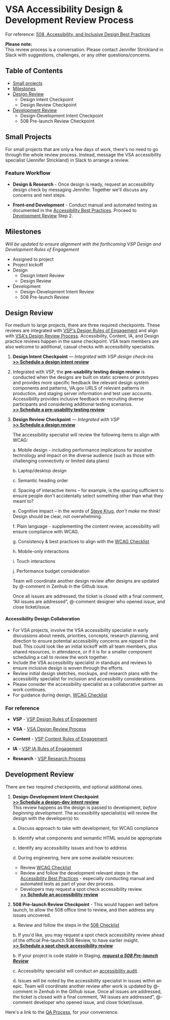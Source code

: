 # VSA Accessibility Design & Development Review Process 

For reference: [508, Accessibility, and Inclusive Design Best Practices](https://github.com/department-of-veterans-affairs/va.gov-team/blob/master/platform/accessibility/508-accessibility-best-practices.md)

**Please note:**  <br/>This review process is a conversation. Please contact Jennifer Strickland in Slack with suggestions, challenges, or any other questions/concerns. 

## Table of Contents

- [Small projects](#small-projects)
- [Milestones](#milestones)
- [Design Review](#design-review)
  - Design Intent Checkpoint
  - Design Review Checkpoint
- [Development Review](#development-review)
  - Design-Development Intent Checkpoint
  - 508 Pre-launch Review Checkpoint
 
 ## Small Projects
 For small projects that are only a few days of work, there's no need to go through the whole review process. Instead, message the VSA accessibility specialist (Jennifer Strickland) in Slack to arrange a review.
 
 ### Feature Workflow
 
* **Design & Research** - Once design is ready, request an accessibility design check by messaging Jennifer. Together we'll discuss any concerns and next steps.
 
 * **Front-end Development** - Conduct manual and automated testing as documented in the [Accessibility Best Practices](https://github.com/department-of-veterans-affairs/va.gov-team/blob/master/platform/accessibility/508-accessibility-best-practices.md). Proceed to [Development Review](#development-review) Step 2. 
 
## Milestones
*Will be updated to ensure alignment with the forthcoming VSP Design and Development Rules of Engagement*
- Assigned to project
- Project kickoff
- Design
  - Design Intent Review
  - Design Review
- Development
  - Design-Development Intent Review
  - 508 Pre-launch Review

## Design Review

For medium to large projects, there are three required checkpoints. These reviews are integrated with [VSP's Design Rules of Engagement](https://github.com/department-of-veterans-affairs/va.gov-team/blob/master/platform/design/working-with-platform-design-team.md#whentorequest) and align with [VSA's Design Review Process](https://github.com/department-of-veterans-affairs/va.gov-team/blob/master/teams/vsa/design/vsa-design-review-process.md). Accessibility, Content, IA, and Design practice reviews happen in the same checkpoint. VSA team members are also welcome to additional, casual checks with accessibility specialists.

1. **Design Intent Checkpoint** — *Integrated with VSP design check-ins*  <br/> **[>> Schedule a design intent review](https://github.com/department-of-veterans-affairs/va.gov-team/issues/new?assignees=emilywaggoner%2C+CrystabelReiter%2Cjenstrickland&labels=508%2FAccessibility%2C+design+review%2C+product+support&template=request_design_review_vsa.md&title=Request+design+review+for+ENTER_PRODUCT_NAME)**

2. Integrated with VSP, the **pre-usability testing design review** is conducted when the designs are built on static screens or prototypes and provides more specific feedback like relevant design system components and patterns, VA.gov URLS of relevant patterns in production, and staging server information and test user accounts. Accessibility provides inclusive feedback on recruiting diverse participants and considering additional testing scenarios.  <br/> **[>> Schedule a pre-usability testing review](https://github.com/department-of-veterans-affairs/va.gov-team/issues/new?assignees=emilywaggoner%2C+CrystabelReiter%2Cjenstrickland&labels=508%2FAccessibility%2C+design+review%2C+product+support&template=request_design_review_vsa.md&title=Request+design+review+for+ENTER_PRODUCT_NAME)**

3. **Design Review Checkpoint** — *Integrated with VSP* <br/>
**[>> Schedule a design review](https://github.com/department-of-veterans-affairs/va.gov-team/issues/new?assignees=emilywaggoner%2C+CrystabelReiter%2Cjenstrickland&labels=508%2FAccessibility%2C+design+review%2C+product+support&template=request_design_review_vsa.md&title=Request+design+review+for+ENTER_PRODUCT_NAME)**

    The accessibility specialist will review the following items to align with WCAG:

    a. Mobile design - including performance implications for assistive technology and impact on the diverse audience (such as those with challenging connectivity or limited data plans)
    
    b. Laptop/desktop design
        
    c. Semantic heading order

    d. Spacing of interactive items – for example, is the spacing sufficient to ensure people don't accidentally select something other than what they meant to?
        
    e. Cognitive impact – in the words of [Steve Krug](http://sensible.com/), *don't make me think!* Design should be clear, not overwhelming.
        
    f. Plain language - supplementing the content review, accessibility will ensure compliance with WCAG.
        
    g. Consistency & best practices to align with the [WCAG Checklist](https://github.com/department-of-veterans-affairs/va.gov-team/blob/master/platform/accessibility/WCAG-Checklist.md)
        
    h. Mobile-only interactions
        
    i. Touch interactions
        
    j. Performance budget consideration
  
    Team will coordinate another design review after designs are updated by @-comment in Zenhub in the Github issue.
  
    Once all issues are addressed, the ticket is closed with a final comment, “All issues are addressed”, @-comment designer who opened issue, and close ticket/issue.
    
#### Accessibility Design Collaboration

* For VSA projects, involve the VSA accessibility specialist in early discussions about needs, priorities, concepts, research planning, and direction to ensure potential accessibility concerns are nipped in the bud. This could look like an initial kickoff with all team members, plus shared resources, in attendance, or if it is for a smaller component scheduling a call to review the work together. 
* Include the VSA accessibility specialist in standups and reviews to ensure inclusive design is woven through the efforts.
* Review initial design sketches, mockups, and research plans with the accessibility specialist for inclusion and accessibility considerations.
* Please consider the accessibility specialist as a collaborative partner as work continues. 
* For guidance during design, [WCAG Checklist](https://github.com/department-of-veterans-affairs/va.gov-team/blob/master/platform/accessibility/WCAG-Checklist.md)

### For reference

* **VSP** - [VSP Design Rules of Engagement](https://github.com/department-of-veterans-affairs/va.gov-team/blob/master/platform/design/working-with-platform-design-team.md)

* **VSA** - [VSA Design Review Process](https://github.com/department-of-veterans-affairs/va.gov-team/blob/master/teams/vsa/accessibility/review-process.md#design-review)

* **Content** - [VSP Content Rules of Engagement](https://github.com/department-of-veterans-affairs/va.gov-team/blob/master/platform/content/content-review-process.md)

* **IA** - [VSP IA Rules of Engagement](https://github.com/department-of-veterans-affairs/va.gov-team/blob/master/platform/information-architecture/working-with-ia.md)

* **Research** - [VSP Research Process](https://github.com/department-of-veterans-affairs/va.gov-team/blob/master/platform/research/research-process.md)

## Development Review

There are two required checkpoints, and optional additional ones.

1. **Design-Development Intent Checkpoint** <br/>
**[>> Schedule a design-dev intent review](https://github.com/department-of-veterans-affairs/va.gov-team/issues/new?assignees=1Copenut%2C+jenstrickland&labels=508%2FAccessibility%2C+development+review%2C+product+support&template=request_dev_review_vsa.md&title=Request+development+review+for+ENTER_PRODUCT_NAME)** <br/>
This review happens as the design is passed to development, _before beginning development_. The accessibility specialist(s) will review the design with the developer(s) to:

    a. Discuss approach to take with development, for WCAG compliance

    b. Identify what components and semantic HTML would be appropriate

    c. Identify any accessibility issues and how to address

    d. During engineering, here are some available resources:
      * Review [WCAG Checklist](https://github.com/department-of-veterans-affairs/va.gov-team/blob/master/platform/accessibility/WCAG-Checklist.md)
      * Review and follow the development relevant steps in the [Accessibility Best Practices](https://github.com/department-of-veterans-affairs/va.gov-team/blob/master/platform/accessibility/508-accessibility-best-practices.md) - especially conducting manual and automated tests as part of your dev process.
      * Developers may request a spot check accessibility review.  <br/> **[>> Schedule an accessibility review](https://github.com/department-of-veterans-affairs/va.gov-team/issues/new?assignees=1Copenut%2C+jenstrickland&labels=508%2FAccessibility%2C+development+review%2C+product+support&template=request_dev_review_vsa.md&title=Request+development+review+for+ENTER_PRODUCT_NAME)**
    
2. **508 Pre-launch Review Checkpoint** - This would happen well before launch, to allow the 508 office time to review, and then address any issues uncovered.

    a. Review and follow the steps in the [508 Checklist](https://github.com/department-of-veterans-affairs/va.gov-team/blob/master/platform/accessibility/508-checklist.md)
    
    b. If you'd like, you may request a spot check accessibility review ahead of the official Pre-launch 508 Review, to have earlier insight.  <br/> **[>> Schedule a spot check accessibility review](https://github.com/department-of-veterans-affairs/va.gov-team/issues/new?assignees=1Copenut%2C+jenstrickland&labels=508%2FAccessibility%2C+development+review%2C+product+support&template=request_dev_review_vsa.md&title=Request+development+review+for+ENTER_PRODUCT_NAME)**

    b. If your project is code stable in Staging, _**[request a 508 Pre-launch Review](https://github.com/department-of-veterans-affairs/va.gov-team/issues/new?assignees=1Copenut&labels=508%2FAccessibility%2C+launch+review%2C+product+support&template=508-pre-launch-review-template.md&title=Request+accessibility%2F508+review+for+ENTER_PRODUCT_NAME)**_

    c. Accessibility specialist will conduct an [accessibility audit](https://github.com/department-of-veterans-affairs/va.gov-team/blob/master/teams/vsa/accessibility/accessibility-dev-review-step-by-step.md).

    d. Issues will be noted by the accessibility specialist in issues within an epic. Team will coordinate another review after work is updated by @-comment in Zenhub in the Github issue. Once all issues are addressed, the ticket is closed with a final comment, “All issues are addressed”, @-comment developer who opened issue, and close ticket/issue.
    
Here's a link to the [QA Process](https://github.com/department-of-veterans-affairs/va.gov-team/blob/master/teams/vsa/teams/qa/vsa-qa-process.md), for your convenience.
